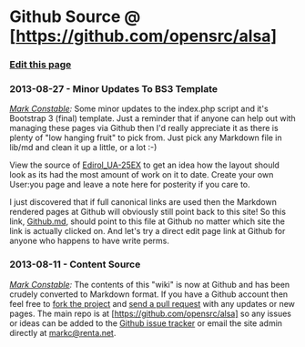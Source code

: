 # Github Source @ [https://github.com/opensrc/alsa]

### [Edit this page]

### 2013-08-27 - Minor Updates To BS3 Template

_[Mark Constable]:_ Some minor updates to the index.php script and it's
Bootstrap 3 (final) template. Just a reminder that if anyone can help out with
managing these pages via Github then I'd really appreciate it as there is plenty
of "low hanging fruit" to pick from. Just pick any Markdown file in lib/md and
clean it up a little, or a lot :-)

View the source of [Edirol_UA-25EX] to get an idea how the layout should look
as its had the most amount of work on it to date. Create your own User:you
page and leave a note here for posterity if you care to.

I just discovered that if full canonical links are used then the Markdown
rendered pages at Github will obviously still point back to this site! So this
link, [Github.md], should point to this file at Github no matter which site the
link is actually clicked on. And let's try a direct edit page link at Github
for anyone who happens to have write perms.

### 2013-08-11 - Content Source

_[Mark Constable]:_ The contents of this "wiki" is now at Github and has been
crudely converted to Markdown format. If you have a Github account then feel
free to [fork the project] and [send a pull request] with any updates or new
pages. The main repo is at [https://github.com/opensrc/alsa] so any issues or
ideas can be added to the [Github issue tracker] or email the site admin
directly at [markc@renta.net].

[Mark Constable]: http://alsa.opensrc.org/User:Markc
[fork the project]: https://help.github.com/articles/fork-a-repo
[send a pull request]: https://help.github.com/articles/using-pull-requests
[Github issue tracker]: https://github.com/opensrc/alsa/issues
[https://github.com/opensrc/alsa]: https://github.com/opensrc/alsa
[markc@renta.net]: mailto:markc@renta.net
[Edirol_UA-25EX]: http://alsa.opensrc.org/Edirol_UA-25EX
[Github.md]: https://github.com/opensrc/alsa/master/lib/md/Github.md
[Edit this page]: https://github.com/opensrc/alsa/edit/master/lib/md/Github.md
